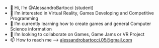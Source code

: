 - 👋 Hi, I’m @AlessandroBartocci (student)
- 👀 I’m interested in Virtual Reality, Games Developing and Competitive Programming
- 🌱 I’m currently learning how to create games and general Computer Science information
- 💞️ I’m looking to collaborate on Games, Game Jams or VR Project
- 📫 How to reach me --> alessandrobartocci.05@gmail.com

<!---
AlessandroBartocci/AlessandroBartocci is a ✨ special ✨ repository because its `README.md` (this file) appears on your GitHub profile.
You can click the Preview link to take a look at your changes.
--->

